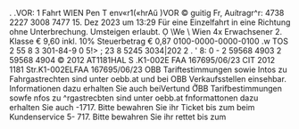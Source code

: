 . .VOR: 1 Fahrt WIEN Pen T env«r1(«hrAű )VOR © guitig Fr, Auítragr^r: 4738 2227 3008 7477 15. Dez 2023 um 13:29 Für eine Einzelfahrt in eine Richtung ohne Unterbrechung. Umsteigen erlaubt. Ọ \We \ Wien 4x Erwachsener 2. Klasse € 9,60 inkl. 10% Steuerbetrag € 0,87 0100-0000-0000-0100 .w TOS 2 55 8 3 301-84-9 0 5!> ; 23 8 5245 3034|202 2 . ' 8: 0 - 2 59568 4903 2 59568 4904 © 2012 AT1181HAL S .K1-002E FAA 167695/06/23 CIT 2012 1181 Str.K1-002ELFAA 167695/06/23 OBB Tariftestimmungen sowie Intos zu Fahrgastrechten sind unter oebb.at und bei OBB Verkaufsstellen einsehbar. Informationen dazu erhalten Sie auch beiVertund ỠBB Tarifbestimmungen sowfe nfos zu ^rgastrecbten sind unter oebb.at fnformattonen dazu erhalten Sie auch -1717. Bitte bewahren Sie ihr Ticket bis zum beim Kundenservice 5- 717. Bitte bewahren Sie ihr rettet bis zum